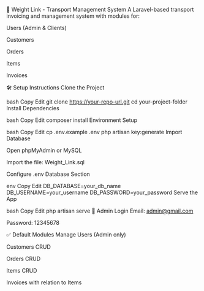 🚛 Weight Link - Transport Management System
A Laravel-based transport invoicing and management system with modules for:

Users (Admin & Clients)

Customers

Orders

Items

Invoices

🛠 Setup Instructions
Clone the Project

bash
Copy
Edit
git clone https://your-repo-url.git
cd your-project-folder
Install Dependencies

bash
Copy
Edit
composer install
Environment Setup

bash
Copy
Edit
cp .env.example .env
php artisan key:generate
Import Database

Open phpMyAdmin or MySQL

Import the file: Weight_Link.sql

Configure .env Database Section

env
Copy
Edit
DB_DATABASE=your_db_name
DB_USERNAME=your_username
DB_PASSWORD=your_password
Serve the App

bash
Copy
Edit
php artisan serve
👤 Admin Login
Email: admin@gmail.com

Password: 12345678

✅ Default Modules
Manage Users (Admin only)

Customers CRUD

Orders CRUD

Items CRUD

Invoices with relation to Items


